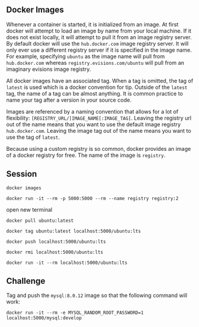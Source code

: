 ## Docker Images

Whenever a container is started, it is initialized from an image.  At first docker will attempt to load an image by name from your local machine.  If it does not exist locally, it will attempt to pull it from an image registry server.  By default docker will use the `hub.docker.com` image registry server.  It will only ever use a different registry server if it is specified in the image name.  For example, specifying `ubuntu` as the image name will pull from `hub.docker.com` whereas `registry.evisions.com/ubuntu` will pull from an imaginary evisions image registry.

All docker images have an associated tag.  When a tag is omitted, the tag of `latest` is used which is a docker convention for tip.  Outside of the `latest` tag, the name of a tag can be almost anything.  It is common practice to name your tag after a version in your source code.

Images are referenced by a naming convention that allows for a lot of flexibility: `[REGISTRY_URL/]IMAGE_NAME[:IMAGE_TAG]`.  Leaving the registry url out of the name means that you want to use the default image registry `hub.docker.com`.  Leaving the image tag out of the name means you want to use the tag of `latest`.

Because using a custom registry is so common, docker provides an image of a docker registry for free.  The name of the image is `registry`.

## Session

`docker images`

`docker run -it --rm -p 5000:5000 --rm --name registry registry:2`

open new terminal

`docker pull ubuntu:latest`

`docker tag ubuntu:latest localhost:5000/ubuntu:lts`

`docker push localhost:5000/ubuntu:lts`

`docker rmi localhost:5000/ubuntu:lts`

`docker run -it --rm localhost:5000/ubuntu:lts`


## Challenge

Tag and push the `mysql:8.0.12` image so that the following command will work:

`docker run -it --rm -e MYSQL_RANDOM_ROOT_PASSWORD=1 localhost:5000/mysql:develop`

